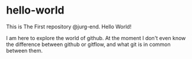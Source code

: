 # hello-world

This is The First repository @jurg-end. Hello World!

I am here to explore the world of github. At the moment I don't even know the difference between github or gitflow, and what git is in common between them.
